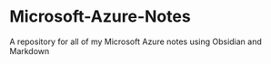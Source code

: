 # Microsoft-Azure-Notes
A repository for all of my Microsoft Azure notes using Obsidian and Markdown
